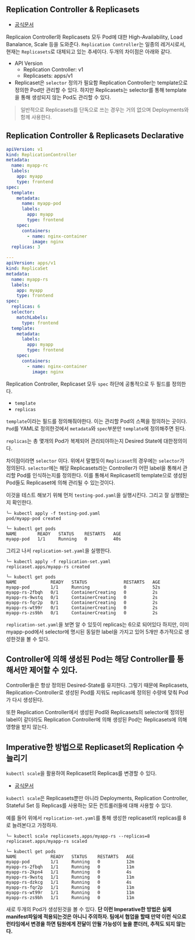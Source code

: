 ## Replication Controller & Replicasets

- [공식문서](https://kubernetes.io/ko/docs/concepts/workloads/controllers/replicaset/)

Replicaion Controller와 Replicasets 모두 Pod에 대한 High-Availability, Load Banalance, Scale 등을 도와준다. `Replication Controller`는 일종의 레거시로서, 현재는 `Replicasets`로 대체되고 있는 추세이다. 두개의 차이점은 아래와 같다.

- API Version
  - Replication Controller: v1
  - Replicasets: apps/v1
- Replicaset은 `selector` 정의가 필요함
  Replication Controller는 template으로 정의한 Pod만 관리할 수 있다. 하지만 Replicasets는 selector를 통해 template을 통해 생성되지 않는 Pod도 관리할 수 있다.

> 일반적으로 Replicasets를 단독으로 쓰는 경우는 거의 없으며 Deployments와 함께 사용한다.

## Replication Controller & Replicasets Declarative

```yaml
apiVersion: v1
kind: ReplicationController
metadata:
  name: myapp-rc
  labels:
    app: myapp
    type: frontend
spec:
  template:
    metadata:
      name: myapp-pod
      labels:
        app: myapp
        type: frontend
    spec:
      containers:
        - name: nginx-container
          image: nginx
  replicas: 3

---
apiVersion: apps/v1
kind: ReplicaSet
metadata:
  name: myapp-rs
  labels:
    app: myapp
    type: frontend
spec:
  replicas: 6
  selector:
    matchLabels:
      type: frontend
  template:
    metadata:
      labels:
        app: myapp
        type: frontend
    spec:
      containers:
        - name: nginx-container
          image: nginx
```

Replication Controller, Replicaset 모두 `spec` 하단에 공통적으로 두 필드를 정의한다.

- `template`
- `replicas`

`template`이라는 필드를 정의해줘야한다. 이는 관리할 Pod의 스펙을 정의하는 곳이다. `Pod`를 YAML로 정의한것에서 `metadata`와 `spec`부분만 `template`에 정의해주면 된다.

`replicas`는 총 몇개의 Pod가 복제되어 관리되야하는지 Desired State에 대한정의이다.

차이점이라면 `selector` 이다. 위에서 말했듯이 `Replicaset`의 경우에는 `selector`가 정의된다. `selector`에는 해당 Replicasets라는 Controller가 어떤 label을 통해서 관리할 Pod를 인식하는지를 정의한다. 이를 통해서 Replicaset의 template으로 생성된 Pod들도 Replicaset에 의해 관리될 수 있는것이다.

이것을 테스트 해보기 위해 먼저 `testing-pod.yaml`을 실행시킨다. 그리고 잘 실행됐는지 확인한다.

```
╰─ kubectl apply -f testing-pod.yaml
pod/myapp-pod created

╰─ kubectl get pods
NAME        READY   STATUS    RESTARTS   AGE
myapp-pod   1/1     Running   0          40s
```

그리고 나서 `replication-set.yaml`을 실행한다.

```
╰─ kubectl apply -f replication-set.yaml
replicaset.apps/myapp-rs created

╰─ kubectl get pods
NAME             READY   STATUS              RESTARTS   AGE
myapp-pod        1/1     Running             0          52s
myapp-rs-2fbqh   0/1     ContainerCreating   0          2s
myapp-rs-9wstq   0/1     ContainerCreating   0          2s
myapp-rs-fqr2p   0/1     ContainerCreating   0          2s
myapp-rs-wt99r   0/1     ContainerCreating   0          2s
myapp-rs-zs9bh   0/1     ContainerCreating   0          2s
```

`replication-set.yaml`을 보면 알 수 있듯이 replicas는 6으로 되어있다 하지만, 이미 myapp-pod에서 selector에 명시된 동일한 label을 가지고 있어 5개만 추가적으로 생성한것을 볼 수 있다.

## Controller에 의해 생성된 Pod는 해당 Controller를 통해서만 제어할 수 있다.

Controller들은 항상 정의된 Desired-State를 유지한다. 그렇기 때문에 Replicasets, Replication-Controller로 생성된 Pod를 지워도 replicas에 정의된 수량에 맞춰 Pod가 다시 생성된다.

또한 Replication Controller에서 생성된 Pod와 Replicasets의 selector에 정의된 label이 같더라도 Replication Controller에 의해 생성된 Pod는 Replicasets에 의해 영향을 받지 않는다.

## Imperative한 방법으로 Replicaset의 Replication 수 늘리기

`kubectl scale`을 활용하여 Replicaset의 Replicas를 변경할 수 있다.

- [공식문서](https://kubernetes.io/docs/reference/kubectl/generated/kubectl_scale/)

`kubectl scale`은 Replicasets뿐만 아니라 Deployments, Replication Controller, Stateful Set 등 Replicas를 사용하는 모든 컨트롤러들에 대해 사용할 수 있다.

예를 들어 위에서 `replication-set.yaml`를 통해 생성한 replicaset의 replicas를 8로 늘려본다고 가정하자.

```
╰─ kubectl scale replicasets.apps/myapp-rs --replicas=8
replicaset.apps/myapp-rs scaled

╰─ kubectl get pods
NAME             READY   STATUS    RESTARTS   AGE
myapp-pod        1/1     Running   0          12m
myapp-rs-2fbqh   1/1     Running   0          11m
myapp-rs-2kpn4   1/1     Running   0          4s
myapp-rs-9wstq   1/1     Running   0          11m
myapp-rs-dzkcg   1/1     Running   0          4s
myapp-rs-fqr2p   1/1     Running   0          11m
myapp-rs-wt99r   1/1     Running   0          11m
myapp-rs-zs9bh   1/1     Running   0          11m
```

새로 두개의 Pod가 생성된것을 볼 수 있다. **단 이런 Imperative한 방법은 실제 manifest파일에 적용되는것은 아니니 주의하자. 팀에서 협업을 할때 만약 이런 식으로 런타임에서 변경을 하면 팀원에게 전달이 안될 가능성이 높을 뿐더러, 추적도 되지 않는다.**
